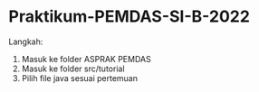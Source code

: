 # Praktikum-PEMDAS-SI-B-2022
Langkah:
1. Masuk ke folder ASPRAK PEMDAS
2. Masuk ke folder src/tutorial
3. Pilih file java sesuai pertemuan
